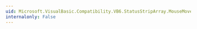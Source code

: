 ```yaml
---
uid: Microsoft.VisualBasic.Compatibility.VB6.StatusStripArray.MouseMove
internalonly: False
---
```

